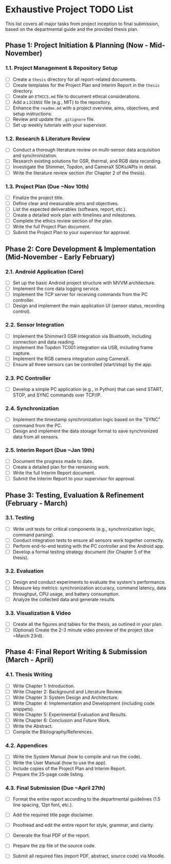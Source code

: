 # Exhaustive Project TODO List

This list covers all major tasks from project inception to final submission, based on the departmental guide and the
provided thesis plan.

## Phase 1: Project Initiation & Planning (Now - Mid-November)

### 1.1. Project Management & Repository Setup

- [ ] Create a `thesis` directory for all report-related documents.
- [ ] Create templates for the Project Plan and Interim Report in the `thesis` directory.
- [ ] Create an `ETHICS.md` file to document ethical considerations.
- [ ] Add a `LICENSE` file (e.g., MIT) to the repository.
- [ ] Enhance the `readme.md` with a project overview, aims, objectives, and setup instructions.
- [ ] Review and update the `.gitignore` file.
- [ ] Set up weekly tutorials with your supervisor.

### 1.2. Research & Literature Review

- [ ] Conduct a thorough literature review on multi-sensor data acquisition and synchronization.
- [ ] Research existing solutions for GSR, thermal, and RGB data recording.
- [ ] Investigate the Shimmer, Topdon, and CameraX SDKs/APIs in detail.
- [ ] Write the literature review section (for Chapter 2 of the thesis).

### 1.3. Project Plan (Due ~Nov 10th)

- [ ] Finalize the project title.
- [ ] Define clear and measurable aims and objectives.
- [ ] List the expected deliverables (software, report, etc.).
- [ ] Create a detailed work plan with timelines and milestones.
- [ ] Complete the ethics review section of the plan.
- [ ] Write the full Project Plan document.
- [ ] Submit the Project Plan to your supervisor for approval.

## Phase 2: Core Development & Implementation (Mid-November - Early February)

### 2.1. Android Application (Core)

- [ ] Set up the basic Android project structure with MVVM architecture.
- [ ] Implement the core data logging service.
- [ ] Implement the TCP server for receiving commands from the PC controller.
- [ ] Design and implement the main application UI (sensor status, recording control).

### 2.2. Sensor Integration

- [ ] Implement the Shimmer3 GSR integration via Bluetooth, including connection and data reading.
- [ ] Implement the Topdon TC001 integration via USB, including frame capture.
- [ ] Implement the RGB camera integration using CameraX.
- [ ] Ensure all three sensors can be controlled (start/stop) by the app.

### 2.3. PC Controller

- [ ] Develop a simple PC application (e.g., in Python) that can send START, STOP, and SYNC commands over TCP/IP.

### 2.4. Synchronization

- [ ] Implement the timestamp synchronization logic based on the "SYNC" command from the PC.
- [ ] Design and implement the data storage format to save synchronized data from all sensors.

### 2.5. Interim Report (Due ~Jan 19th)

- [ ] Document the progress made to date.
- [ ] Create a detailed plan for the remaining work.
- [ ] Write the full Interim Report document.
- [ ] Submit the Interim Report to your supervisor for approval.

## Phase 3: Testing, Evaluation & Refinement (February - March)

### 3.1. Testing

- [ ] Write unit tests for critical components (e.g., synchronization logic, command parsing).
- [ ] Conduct integration tests to ensure all sensors work together correctly.
- [ ] Perform end-to-end testing with the PC controller and the Android app.
- [ ] Develop a formal testing strategy document (for Chapter 5 of the thesis).

### 3.2. Evaluation

- [ ] Design and conduct experiments to evaluate the system's performance.
- [ ] Measure key metrics: synchronization accuracy, command latency, data throughput, CPU usage, and battery
  consumption.
- [ ] Analyze the collected data and generate results.

### 3.3. Visualization & Video

- [ ] Create all the figures and tables for the thesis, as outlined in your plan.
- [ ] (Optional) Create the 2-3 minute video preview of the project (due ~March 23rd).

## Phase 4: Final Report Writing & Submission (March - April)

### 4.1. Thesis Writing

- [ ] Write Chapter 1: Introduction.
- [ ] Write Chapter 2: Background and Literature Review.
- [ ] Write Chapter 3: System Design and Architecture.
- [ ] Write Chapter 4: Implementation and Development (including code snippets).
- [ ] Write Chapter 5: Experimental Evaluation and Results.
- [ ] Write Chapter 6: Conclusion and Future Work.
- [ ] Write the Abstract.
- [ ] Compile the Bibliography/References.

### 4.2. Appendices

- [ ] Write the System Manual (how to compile and run the code).
- [ ] Write the User Manual (how to use the app).
- [ ] Include copies of the Project Plan and Interim Report.
- [ ] Prepare the 25-page code listing.

### 4.3. Final Submission (Due ~April 27th)

- [ ] Format the entire report according to the departmental guidelines (1.5 line spacing, 12pt font, etc.).
- [ ] Add the required title page disclaimer.
- [ ] Proofread and edit the entire report for style, grammar, and clarity.
- [ ] Generate the final PDF of the report.
- [ ] Prepare the zip file of the source code.
- [ ] Submit all required files (report PDF, abstract, source code) via Moodle.


